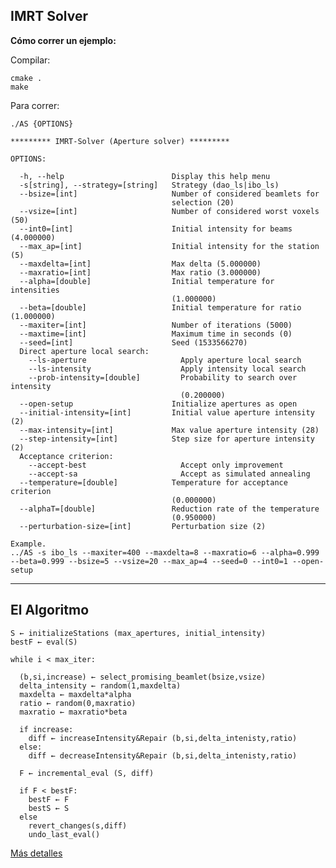 IMRT Solver
-----------

**Cómo correr un ejemplo:**

Compilar:

````
cmake .
make
```` 

Para correr:

    ./AS {OPTIONS}

    ********* IMRT-Solver (Aperture solver) *********

    OPTIONS:

      -h, --help                        Display this help menu
      -s[string], --strategy=[string]   Strategy (dao_ls|ibo_ls)
      --bsize=[int]                     Number of considered beamlets for
                                        selection (20)
      --vsize=[int]                     Number of considered worst voxels (50)
      --int0=[int]                      Initial intensity for beams (4.000000)
      --max_ap=[int]                    Initial intensity for the station (5)
      --maxdelta=[int]                  Max delta (5.000000)
      --maxratio=[int]                  Max ratio (3.000000)
      --alpha=[double]                  Initial temperature for intensities
                                        (1.000000)
      --beta=[double]                   Initial temperature for ratio (1.000000)
      --maxiter=[int]                   Number of iterations (5000)
      --maxtime=[int]                   Maximum time in seconds (0)
      --seed=[int]                      Seed (1533566270)
      Direct aperture local search:
        --ls-aperture                     Apply aperture local search
        --ls-intensity                    Apply intensity local search
        --prob-intensity=[double]         Probability to search over intensity
                                          (0.200000)
      --open-setup                      Initialize apertures as open
      --initial-intensity=[int]         Initial value aperture intensity (2)
      --max-intensity=[int]             Max value aperture intensity (28)
      --step-intensity=[int]            Step size for aperture intensity (2)
      Acceptance criterion:
        --accept-best                     Accept only improvement
        --accept-sa                       Accept as simulated annealing
      --temperature=[double]            Temperature for acceptance criterion
                                        (0.000000)
      --alphaT=[double]                 Reduction rate of the temperature
                                        (0.950000)
      --perturbation-size=[int]         Perturbation size (2)

    Example.
    ../AS -s ibo_ls --maxiter=400 --maxdelta=8 --maxratio=6 --alpha=0.999
    --beta=0.999 --bsize=5 --vsize=20 --max_ap=4 --seed=0 --int0=1 --open-setup

----

## El Algoritmo


    S ← initializeStations (max_apertures, initial_intensity)
    bestF ← eval(S)

    while i < max_iter:

      (b,si,increase) ← select_promising_beamlet(bsize,vsize)
      delta_intensity ← random(1,maxdelta)
      maxdelta ← maxdelta*alpha
      ratio ← random(0,maxratio)
      maxratio ← maxratio*beta
    
      if increase:
        diff ← increaseIntensity&Repair (b,si,delta_intenisty,ratio)
      else:
        diff ← decreaseIntensity&Repair (b,si,delta_intenisty,ratio)

      F ← incremental_eval (S, diff)

      if F < bestF:
        bestF ← F
        bestS ← S
      else
        revert_changes(s,diff)
        undo_last_eval()

[Más detalles](https://docs.google.com/document/d/1EGoKoLsmik4TSiY_SslWkxddDCrYvUfFKpPLRpQPV_U/edit#)



